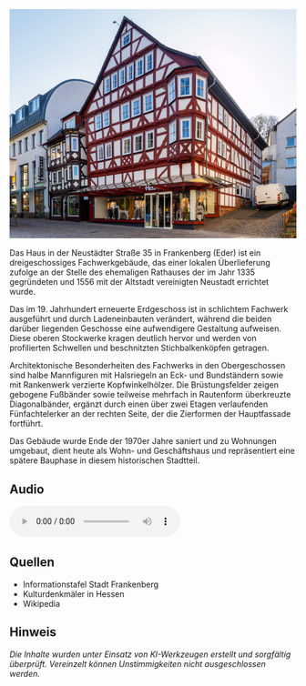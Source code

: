 ![Neustädter Rathaus](./images/frankenberg/p33.jpg)

Das Haus in der Neustädter Straße 35 in Frankenberg (Eder) ist ein dreigeschossiges Fachwerkgebäude, das einer lokalen Überlieferung zufolge an der Stelle des ehemaligen Rathauses der im Jahr 1335 gegründeten und 1556 mit der Altstadt vereinigten Neustadt errichtet wurde.

Das im 19. Jahrhundert erneuerte Erdgeschoss ist in schlichtem Fachwerk ausgeführt und durch Ladeneinbauten verändert, während die beiden darüber liegenden Geschosse eine aufwendigere Gestaltung aufweisen. Diese oberen Stockwerke kragen deutlich hervor und werden von profilierten Schwellen und beschnitzten Stichbalkenköpfen getragen.

Architektonische Besonderheiten des Fachwerks in den Obergeschossen sind halbe Mannfiguren mit Halsriegeln an Eck- und Bundständern sowie mit Rankenwerk verzierte Kopfwinkelhölzer. Die Brüstungsfelder zeigen gebogene Fußbänder sowie teilweise mehrfach in Rautenform überkreuzte Diagonalbänder, ergänzt durch einen über zwei Etagen verlaufenden Fünfachtelerker an der rechten Seite, der die Zierformen der Hauptfassade fortführt.

Das Gebäude wurde Ende der 1970er Jahre saniert und zu Wohnungen umgebaut, dient heute als Wohn- und Geschäftshaus und repräsentiert eine spätere Bauphase in diesem historischen Stadtteil.

## Audio

<audio controls class="full-width-audio">
  <source src="locales/frankenberg/de/p33.mp3" type="audio/mpeg">
  Dein Browser unterstützt kein Audioelement.
</audio>

## Quellen

- Informationstafel Stadt Frankenberg
- Kulturdenkmäler in Hessen
- Wikipedia

## Hinweis

_Die Inhalte wurden unter Einsatz von KI-Werkzeugen erstellt und sorgfältig überprüft. Vereinzelt können Unstimmigkeiten nicht ausgeschlossen werden._